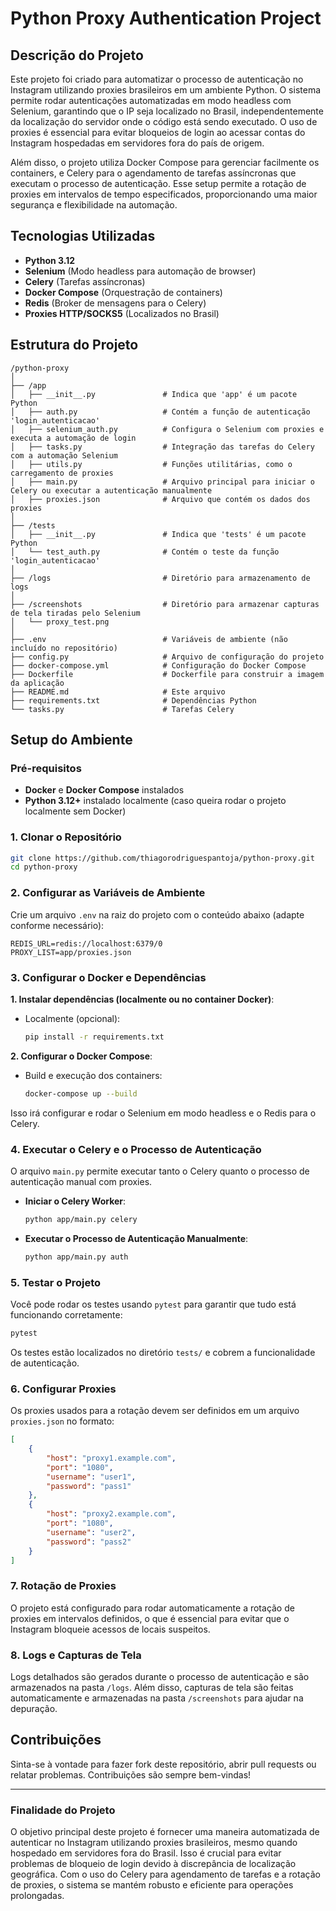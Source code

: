 
# Python Proxy Authentication Project

## Descrição do Projeto

Este projeto foi criado para automatizar o processo de autenticação no Instagram utilizando proxies brasileiros em um ambiente Python. O sistema permite rodar autenticações automatizadas em modo headless com Selenium, garantindo que o IP seja localizado no Brasil, independentemente da localização do servidor onde o código está sendo executado. O uso de proxies é essencial para evitar bloqueios de login ao acessar contas do Instagram hospedadas em servidores fora do país de origem.

Além disso, o projeto utiliza Docker Compose para gerenciar facilmente os containers, e Celery para o agendamento de tarefas assíncronas que executam o processo de autenticação. Esse setup permite a rotação de proxies em intervalos de tempo especificados, proporcionando uma maior segurança e flexibilidade na automação.

## Tecnologias Utilizadas

- **Python 3.12**
- **Selenium** (Modo headless para automação de browser)
- **Celery** (Tarefas assíncronas)
- **Docker Compose** (Orquestração de containers)
- **Redis** (Broker de mensagens para o Celery)
- **Proxies HTTP/SOCKS5** (Localizados no Brasil)

## Estrutura do Projeto

```plaintext
/python-proxy
│
├── /app
│   ├── __init__.py               # Indica que 'app' é um pacote Python
│   ├── auth.py                   # Contém a função de autenticação 'login_autenticacao'
│   ├── selenium_auth.py          # Configura o Selenium com proxies e executa a automação de login
│   ├── tasks.py                  # Integração das tarefas do Celery com a automação Selenium
│   ├── utils.py                  # Funções utilitárias, como o carregamento de proxies
│   ├── main.py                   # Arquivo principal para iniciar o Celery ou executar a autenticação manualmente
│   ├── proxies.json              # Arquivo que contém os dados dos proxies
│
├── /tests
│   ├── __init__.py               # Indica que 'tests' é um pacote Python
│   └── test_auth.py              # Contém o teste da função 'login_autenticacao'
│
├── /logs                         # Diretório para armazenamento de logs
│
├── /screenshots                  # Diretório para armazenar capturas de tela tiradas pelo Selenium
│   └── proxy_test.png
│
├── .env                          # Variáveis de ambiente (não incluído no repositório)
├── config.py                     # Arquivo de configuração do projeto
├── docker-compose.yml            # Configuração do Docker Compose
├── Dockerfile                    # Dockerfile para construir a imagem da aplicação
├── README.md                     # Este arquivo
├── requirements.txt              # Dependências Python
└── tasks.py                      # Tarefas Celery
```

## Setup do Ambiente

### Pré-requisitos

- **Docker** e **Docker Compose** instalados
- **Python 3.12+** instalado localmente (caso queira rodar o projeto localmente sem Docker)

### 1. Clonar o Repositório

```bash
git clone https://github.com/thiagorodriguespantoja/python-proxy.git
cd python-proxy
```

### 2. Configurar as Variáveis de Ambiente

Crie um arquivo `.env` na raiz do projeto com o conteúdo abaixo (adapte conforme necessário):

```env
REDIS_URL=redis://localhost:6379/0
PROXY_LIST=app/proxies.json
```

### 3. Configurar o Docker e Dependências

**1. Instalar dependências (localmente ou no container Docker)**:
- Localmente (opcional):
  ```bash
  pip install -r requirements.txt
  ```

**2. Configurar o Docker Compose**:
- Build e execução dos containers:
  ```bash
  docker-compose up --build
  ```

Isso irá configurar e rodar o Selenium em modo headless e o Redis para o Celery.

### 4. Executar o Celery e o Processo de Autenticação

O arquivo `main.py` permite executar tanto o Celery quanto o processo de autenticação manual com proxies.

- **Iniciar o Celery Worker**:
  ```bash
  python app/main.py celery
  ```

- **Executar o Processo de Autenticação Manualmente**:
  ```bash
  python app/main.py auth
  ```

### 5. Testar o Projeto

Você pode rodar os testes usando `pytest` para garantir que tudo está funcionando corretamente:

```bash
pytest
```

Os testes estão localizados no diretório `tests/` e cobrem a funcionalidade de autenticação.

### 6. Configurar Proxies

Os proxies usados para a rotação devem ser definidos em um arquivo `proxies.json` no formato:

```json
[
    {
        "host": "proxy1.example.com",
        "port": "1080",
        "username": "user1",
        "password": "pass1"
    },
    {
        "host": "proxy2.example.com",
        "port": "1080",
        "username": "user2",
        "password": "pass2"
    }
]
```

### 7. Rotação de Proxies

O projeto está configurado para rodar automaticamente a rotação de proxies em intervalos definidos, o que é essencial para evitar que o Instagram bloqueie acessos de locais suspeitos.

### 8. Logs e Capturas de Tela

Logs detalhados são gerados durante o processo de autenticação e são armazenados na pasta `/logs`. Além disso, capturas de tela são feitas automaticamente e armazenadas na pasta `/screenshots` para ajudar na depuração.

## Contribuições

Sinta-se à vontade para fazer fork deste repositório, abrir pull requests ou relatar problemas. Contribuições são sempre bem-vindas!

---

### Finalidade do Projeto

O objetivo principal deste projeto é fornecer uma maneira automatizada de autenticar no Instagram utilizando proxies brasileiros, mesmo quando hospedado em servidores fora do Brasil. Isso é crucial para evitar problemas de bloqueio de login devido à discrepância de localização geográfica. Com o uso do Celery para agendamento de tarefas e a rotação de proxies, o sistema se mantém robusto e eficiente para operações prolongadas.

